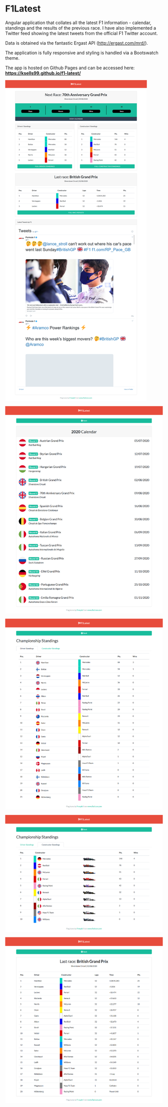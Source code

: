 # F1Latest

Angular application that collates all the latest F1 information - calendar, standings and the results of the previous race. I have also implemented a Twitter feed showing the latest tweets from the official F1 Twitter account.

Data is obtained via the fantastic Ergast API (http://ergast.com/mrd/).

The application is fully responsive and styling is handled via a Bootswatch theme.

The app is hosted on Github Pages and can be accessed here: **https://ksells99.github.io/f1-latest/**

![Showcase1](/showcase-1.png?raw=true "Showcase1")

![Showcase2](/showcase-2.png?raw=true "Showcase2")

![Showcase3](/showcase-3.png?raw=true "Showcase3")

![Showcase4](/showcase-4.png?raw=true "Showcase4")

![Showcase5](/showcase-5.png?raw=true "Showcase5")
